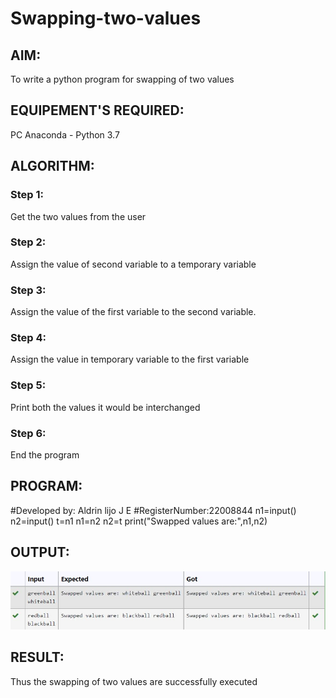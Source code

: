# Swapping-two-values
## AIM:
To write a python program for swapping of two values
## EQUIPEMENT'S REQUIRED: 
PC
Anaconda - Python 3.7
## ALGORITHM: 
### Step 1:
Get the two values from the user
### Step 2: 
Assign the value of second variable to a temporary variable 
### Step 3: 
Assign the value of the first variable to the second variable.
### Step 4:  
Assign the value in temporary variable to the first variable
### Step 5: 
Print both the values it would be interchanged
### Step 6: 
End the program
## PROGRAM:
#Developed by: Aldrin lijo J E
#RegisterNumber:22008844
n1=input()
n2=input()
t=n1
n1=n2
n2=t
print("Swapped values are:",n1,n2)
## OUTPUT:
![swapping](output%2002.jpg)



## RESULT:
Thus the swapping of two values are successfully executed



